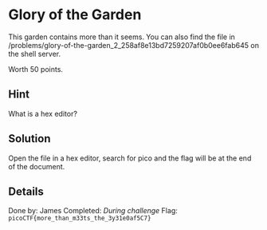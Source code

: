 # Glory of the Garden
This garden contains more than it seems. You can also find the file in /problems/glory-of-the-garden_2_258af8e13bd7259207af0b0ee6fab645 on the shell server.

Worth 50 points.

## Hint
What is a hex editor?

## Solution
Open the file in a hex editor, search for pico and the flag will be at the end of the document.

## Details
Done by: James
Completed: *During challenge*
Flag: `picoCTF{more_than_m33ts_the_3y31e0af5C7}`